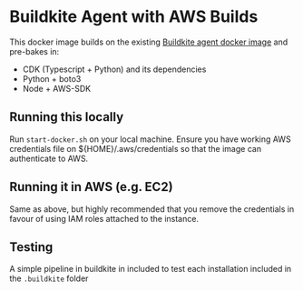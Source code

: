 # Buildkite Agent with AWS Builds

This docker image builds on the existing [Buildkite agent docker image](https://hub.docker.com/r/buildkite/agent/dockerfile) and pre-bakes in:

- CDK (Typescript + Python) and its dependencies
- Python + boto3
- Node + AWS-SDK

## Running this locally
Run `start-docker.sh` on your local machine. Ensure you have working AWS credentials file on ${HOME}/.aws/credentials so that the image can authenticate to AWS.

## Running it in AWS (e.g. EC2)
Same as above, but highly recommended that you remove the credentials in favour of using IAM roles attached to the instance.

## Testing
A simple pipeline in buildkite in included to test each installation included in the `.buildkite` folder